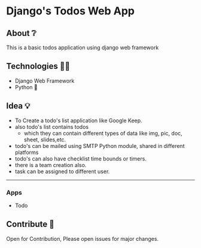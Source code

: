 # Django's Todos Web App

## About ❔
This is a basic todos application using django web framework

## Technologies 👩‍💻
- Django Web Framework
- Python 🐍

## Idea 💡
- To Create a todo's list application like Google Keep.
- also todo's list contains todos
    - which they can contain different types of data like img, pic, doc, sheet, slides,etc.
- todo's can be mailed using SMTP Python module, shared in different platforms
- todo's can also have checklist time bounds or timers.
- there is a team creation also.
- task can be assigned to different user.

___
### Apps
- Todo

## Contribute 🤝
Open for Contribution, Please open issues for major changes.